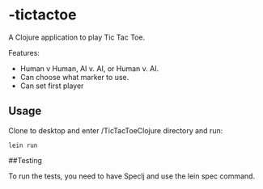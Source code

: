 # -tictactoe

A Clojure application to play Tic Tac Toe.

Features:

* Human v Human, AI v. AI, or Human v. AI.
* Can choose what marker to use.
* Can set first player

## Usage

Clone to desktop and enter /TicTacToeClojure directory and run:

```
lein run
```

##Testing

To run the tests, you need to have Speclj and use the lein spec command.
